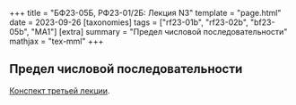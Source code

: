 +++
title = "БФ23-05Б, РФ23-01/2Б: Лекция N3"
template = "page.html"
date = 2023-09-26
[taxonomies]
tags = ["rf23-01b", "rf23-02b", "bf23-05b", "MA1"]
[extra]
summary = "Предел числовой последовательности"
mathjax = "tex-mml"
+++

<!-- more -->

## Предел числовой последовательности

[Конспект третьей лекции](/MA1_Lecture_3.pdf). 